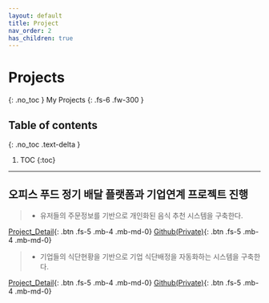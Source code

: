 ```yaml
---
layout: default
title: Project
nav_order: 2
has_children: true
---
```


# Projects
{: .no_toc }
My Projects
{: .fs-6 .fw-300 }

## Table of contents
{: .no_toc .text-delta }

1. TOC
{:toc}

---
## 오피스 푸드 정기 배달 플랫폼과 기업연계 프로젝트 진행
> - 유저들의 주문정보를 기반으로 개인화된 음식 추천 시스템을 구축한다.

[Project_Detail][reco_personal_kurrant_detail]{: .btn .fs-5 .mb-4 .mb-md-0}
[Github(Private)][reco_personal_kurrant_github]{: .btn .fs-5 .mb-4 .mb-md-0}

[reco_personal_kurrant_detail]: /docs/project/reco_personal_kurrant/
[reco_personal_kurrant_github]: https://github.com/jackmappotion/reco_personal_kurrant

> - 기업들의 식단현황을 기반으로 기업 식단배정을 자동화하는 시스템을 구축한다.

[Project_Detail][reco_corporation_kurrant_detail]{: .btn .fs-5 .mb-4 .mb-md-0}
[Github(Private)][reco_corporation_kurrant_github]{: .btn .fs-5 .mb-4 .mb-md-0}

[reco_corporation_kurrant_detail]: /docs/project/reco_corporation_kurrant/
[reco_corporation_kurrant_github]: https://github.com/jackmappotion/reco_corporation_kurrant
